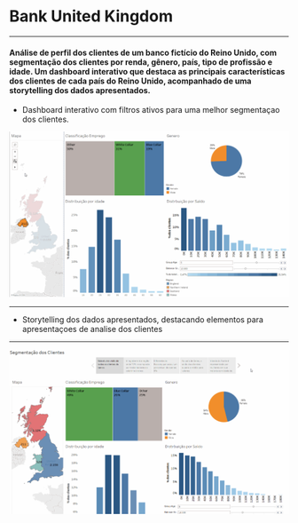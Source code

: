# Bank United Kingdom
---
#### Análise de perfil dos clientes de um banco fictício do Reino Unido, com segmentação dos clientes por renda, gênero, país, tipo de profissão e idade. Um dashboard interativo que destaca as principais características dos clientes de cada país do Reino Unido, acompanhado de uma storytelling dos dados apresentados. 


- Dashboard interativo com filtros ativos para uma melhor segmentaçao dos clientes.

![](bank_dashboard.gif)


---

- Storytelling dos dados apresentados, destacando elementos para apresentaçoes de analise dos clientes

---

![](bank_story.gif)
